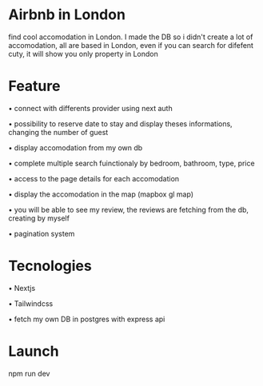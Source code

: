# Airbnb in London

find cool accomodation in London. I made the DB so i didn't create a lot of accomodation, all are based in London, even if you can search for difefent cuty, it will show you only property in London

# Feature
• connect with differents provider using next auth

• possibility to reserve date to stay and display theses informations, changing the number of guest

• display accomodation from my own db

• complete multiple search fuinctionaly by bedroom, bathroom, type, price

• access to the page details for each accomodation

• display the accomodation in the map (mapbox gl map)

• you will be able to see my review, the reviews are fetching from the db, creating by myself

• pagination system


# Tecnologies

• Nextjs

• Tailwindcss

• fetch my own DB in postgres with express api


# Launch

npm run dev
